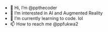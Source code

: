 - 👋 Hi, I’m @ppthecoder
- 👀 I’m interested in AI and Augmented Reality
- 🌱 I’m currently learning to code. lol
- 📫 How to reach me @ppfukwa2

<!---
ppthecoder/ppthecoder is a ✨ special ✨ repository because its `README.md` (this file) appears on your GitHub profile.
You can click the Preview link to take a look at your changes.
--->
